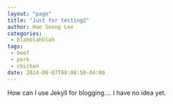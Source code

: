 ```yaml
---
layout: "page"
title: "Just for testing2"
author: Hae Seong Lee
categories: 
 - blahblahblah
tags:
 - beef
 - pork
 - chicken
date: 2024-06-07T08:08:50-04:00
---
```


How can I use Jekyll for blogging.... I have no idea yet.
